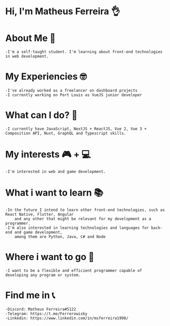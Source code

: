 # Hi, I'm Matheus Ferreira 👌

# About Me 👀

	-I'm a self-taught student. I'm learning about front-end technologies in web development.

# My Experiencies 🤓

	-I've already worked as a freelancer on dashboard projects
	-I currently working on Port Louis as VueJS junior developer

# What can I do? 🔨

	-I currently have JavaScript, NextJS + ReactJS, Vue 2, Vue 3 + Composition API, Nuxt, GraphQL and Typescript skills.

# My interests 🎮 + 💻

	-I'm interested in web and game development.

# What i want to learn 📚

	-In the future I intend to learn other front-end technologies, such as React Native, Flutter, Angular 
		and any other that might be relevant for my development as a programmer.
	-I'm also interested in learning technologies and languages for back-end and game development,
		among them are Python, Java, C# and Node

# Where i want to go 💼
	
	-I want to be a flexible and efficient programmer capable of developing any program or system.

# Find me in 📞

	-Discord: Matheus Ferreira#5122
	-Telegram: https://t.me/Ferrerowisky
	-Linkedin: https://www.linkedin.com/in/msferreira1998/
